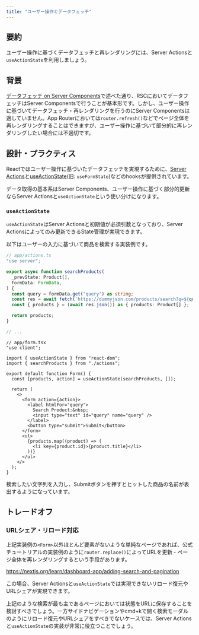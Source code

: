 ```yaml
---
title: "ユーザー操作とデータフェッチ"
---
```


## 要約

ユーザー操作に基づくデータフェッチと再レンダリングには、Server Actionsと`useActionState`を利用しましょう。

## 背景

[データフェッチ on Server Components](part_1_server_components)で述べた通り、RSCにおいてデータフェッチはServer Componentsで行うことが基本形です。しかし、ユーザー操作に基づいてデータフェッチ・再レンダリングを行うのにServer Componentsは適していません。App Routerにおいては`router.refresh()`などでページ全体を再レンダリングすることはできますが、ユーザー操作に基づいて部分的に再レンダリングしたい場合には不適切です。

## 設計・プラクティス

Reactではユーザー操作に基づいたデータフェッチを実現するために、[Server Actions](https://nextjs.org/docs/app/building-your-application/data-fetching/server-actions-and-mutations)と[useActionState](https://react.dev/reference/react/useActionState)(旧: `useFormState`)などのhooksが提供されています。

データ取得の基本系はServer Components、ユーザー操作に基づく部分的更新ならServer Actionsと`useActionState`という使い分けになります。

### `useActionState`

`useActionState`はServer Actionsと初期値が必須引数となっており、Server Actionsによってのみ更新できるState管理が実現できます。

以下はユーザーの入力に基づいて商品を検索する実装例です。

```ts
// app/actions.ts
"use server";

export async function searchProducts(
  _prevState: Product[],
  formData: FormData,
) {
  const query = formData.get("query") as string;
  const res = await fetch(`https://dummyjson.com/products/search?q=${query}`);
  const { products } = (await res.json()) as { products: Product[] };

  return products;
}

// ...
```

```tsx
// app/form.tsx
"use client";

import { useActionState } from "react-dom";
import { searchProducts } from "./actions";

export default function Form() {
  const [products, action] = useActionState(searchProducts, []);

  return (
    <>
      <form action={action}>
        <label htmlFor="query">
          Search Product:&nbsp;
          <input type="text" id="query" name="query" />
        </label>
        <button type="submit">Submit</button>
      </form>
      <ul>
        {products.map((product) => (
          <li key={product.id}>{product.title}</li>
        ))}
      </ul>
    </>
  );
}
```

検索したい文字列を入力し、Submitボタンを押すとヒットした商品の名前が表出するようになっています。

## トレードオフ

### URLシェア・リロード対応

上記実装例の`<Form>`以外ほとんど要素がないような単純なページであれば、公式チュートリアルの実装例のように`router.replace()`によってURLを更新・ページ全体を再レンダリングするという手段があります。

https://nextjs.org/learn/dashboard-app/adding-search-and-pagination

この場合、Server Actionsと`useActionState`では実現できないリロード復元やURLシェアが実現できます。

上記のような検索が最も主であるページにおいては状態をURLに保存することを検討すべきでしょう。一方サイドナビゲーションやcmd+kで開く検索モーダルのようにリロード復元やURLシェアをすべきでないケースでは、Server Actionsと`useActionState`の実装が非常に役立つことでしょう。
